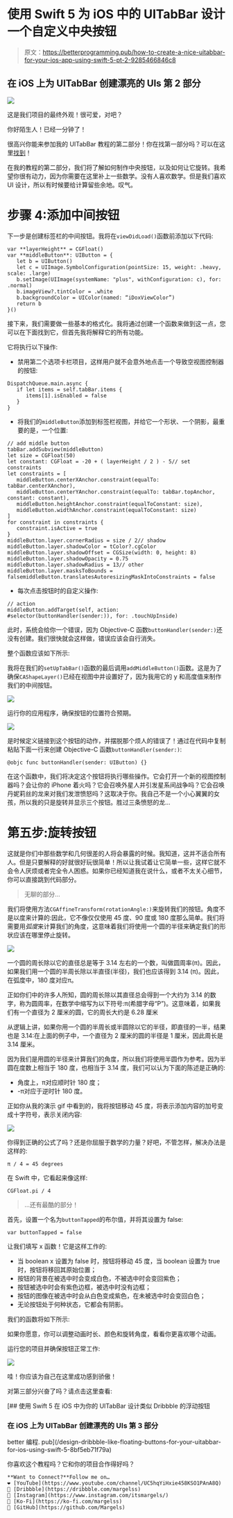 # 使用 Swift 5 为 iOS 中的 UITabBar 设计一个自定义中央按钮

> 原文：<https://betterprogramming.pub/how-to-create-a-nice-uitabbar-for-your-ios-app-using-swift-5-pt-2-9285466846c8>

## 在 iOS 上为 UITabBar 创建漂亮的 UIs 第 2 部分

![](img/4ea0ddfebd2fb4c7298f9e0f783a15b5.png)

这是我们项目的最终外观！很可爱，对吧？

你好陌生人！已经一分钟了！

很高兴你能来参加我的 UITabBar 教程的第二部分！你在找第一部分吗？可以在这里[找到](/how-to-create-a-nice-uitabbar-for-your-ios-app-using-swift-5-pt-1-f9d2d5450909)！

在我的教程的第二部分，我们将了解如何制作中央按钮，以及如何让它旋转。我希望你很有动力，因为你需要在这里补上一些数学。没有人喜欢数学。但是我们喜欢 UI 设计，所以有时候要给计算留些余地。叹气。

# 步骤 4:添加中间按钮

下一步是创建标签栏的中间按钮。我将在`viewDidLoad()`函数前添加以下代码:

```
var **layerHeight** = CGFloat()
var **middleButton**: UIButton = {
   let b = UIButton()
   let c = UIImage.SymbolConfiguration(pointSize: 15, weight: .heavy, scale: .large)
   b.setImage(UIImage(systemName: "plus", withConfiguration: c), for: .normal)
   b.imageView?.tintColor = .white
   b.backgroundColor = UIColor(named: “iDoxViewColor”)
   return b
}()
```

接下来，我们需要做一些基本的格式化。我将通过创建一个函数来做到这一点，您可以在下面找到它，但首先我将解释它的所有功能。

它将执行以下操作:

*   禁用第二个选项卡栏项目，这样用户就不会意外地点击一个导致空视图控制器的按钮:

```
DispatchQueue.main.async {
   if let items = self.tabBar.items {
      items[1].isEnabled = false 
   }
}
```

*   将我们的`middleButton`添加到标签栏视图，并给它一个形状、一个阴影，最重要的是，一个位置:

```
// add middle button
tabBar.addSubview(middleButton)
let size = CGFloat(50)
let constant: CGFloat = -20 + ( layerHeight / 2 ) - 5// set constraints
let constraints = [
   middleButton.centerXAnchor.constraint(equalTo: tabBar.centerXAnchor),
   middleButton.centerYAnchor.constraint(equalTo: tabBar.topAnchor, constant: constant),
   middleButton.heightAnchor.constraint(equalToConstant: size),
   middleButton.widthAnchor.constraint(equalToConstant: size)
]
for constraint in constraints {
   constraint.isActive = true
}
middleButton.layer.cornerRadius = size / 2// shadow
middleButton.layer.shadowColor = tColor?.cgColor
middleButton.layer.shadowOffset = CGSize(width: 0, height: 8)
middleButton.layer.shadowOpacity = 0.75
middleButton.layer.shadowRadius = 13// other
middleButton.layer.masksToBounds = falsemiddleButton.translatesAutoresizingMaskIntoConstraints = false
```

*   每次点击按钮时的自定义操作:

```
// action
middleButton.addTarget(self, action: #selector(buttonHandler(sender:)), for: .touchUpInside)
```

此时，系统会给你一个错误，因为 Objective-C 函数`buttonHandler(sender:)`还没有创建。我们很快就会这样做，错误应该会自行消失。

整个函数应该如下所示:

我将在我们的`setUpTabBar()`函数的最后调用`addMiddleButton()`函数。这是为了确保`CAShapeLayer()`已经在视图中并设置好了，因为我用它的 y 和高度值来制作我们的中间按钮。

![](img/6e402d2eaff6a61dc61f0680e8afcd5b.png)

运行你的应用程序，确保按钮的位置符合预期。

![](img/c2cb8443923cb1eb5956b96f4ec20776.png)

是时候定义链接到这个按钮的动作，并摆脱那个烦人的错误了！通过在代码中复制粘贴下面一行来创建 Objective-C 函数`buttonHandler(sender:)`:

```
@objc func buttonHandler(sender: UIButton) {}
```

在这个函数中，我们将决定这个按钮将执行哪些操作。它会打开一个新的视图控制器吗？会让你的 iPhone 着火吗？它会召唤外星人并引发星系间战争吗？它会召唤丹妮莉丝的龙来对我们发泄愤怒吗？这取决于你。我自己不是一个小心翼翼的女孩，所以我的只是旋转并显示三个按钮。胜过三条愤怒的龙…

# 第五步:旋转按钮

这就是你们中那些数学和几何很差的人将会暴露的时候。我知道，这并不适合所有人。但是只要解释的好就很好玩很简单！所以让我试着让它简单一些，这样它就不会令人厌烦或者完全令人困惑。如果你已经知道我在说什么，或者不太关心细节，你可以直接跳到代码部分。

> 无聊的部分…

我们将使用方法`CGAffineTransform(rotationAngle:)`来旋转我们的按钮。角度不是以度来计算的:因此，它不像仅仅使用 45 度、90 度或 180 度那么简单。我们将需要用*弧度*来计算我们的角度，这意味着我们将使用一个圆的半径来确定我们的形状应该在哪里停止旋转。

![](img/2bce75d9ffabfd12d362d0256e38bb58.png)

一个圆的周长除以它的直径总是等于 3.14 左右的一个数，叫做圆周率(π)。因此，如果我们用一个圆的半周长除以半直径(半径)，我们也应该得到 3.14 (π)。因此，在弧度中，180 度对应π。

正如你们中的许多人所知，圆的周长除以其直径总会得到一个大约为 3.14 的数字，称为圆周率，在数学中缩写为以下符号:π(希腊字母“P”)。这意味着，如果我们有一个直径为 2 厘米的圆，它的周长大约是 6.28 厘米

从逻辑上讲，如果你用一个圆的半周长或半圆除以它的半径，即直径的一半，结果也是 3.14:在上面的例子中，一个直径为 2 厘米的圆的半径是 1 厘米，因此周长是 3.14 厘米。

因为我们是用圆的半径来计算我们的角度，所以我们将使用半圆作为参考。因为半圆在度数上相当于 180 度，也相当于 3.14 度，我们可以认为下面的陈述是正确的:

*   角度上，π对应顺时针 180 度；
*   -π对应于逆时针 180 度。

正如你从我的演示 gif 中看到的，我将按钮移动 45 度，将表示添加内容的加号变成十字符号，表示关闭内容:

![](img/1d4a9e551c0a75c2c0bd690432e4682a.png)

你得到正确的公式了吗？还是你屈服于数学的力量？好吧，不管怎样，解决办法是这样的:

```
π / 4 = 45 degrees
```

在 Swift 中，它看起来像这样:

```
CGFloat.pi / 4
```

> …还有最酷的部分！

首先，设置一个名为`buttonTapped`的布尔值，并将其设置为 false:

```
var buttonTapped = false
```

让我们填写 x 函数！它是这样工作的:

*   当 boolean x 设置为 false 时，按钮将移动 45 度，当 boolean 设置为 true 时，按钮将移回其原始位置；
*   按钮的背景在被选中时会变成白色，不被选中时会变回紫色；
*   按钮被选中时会有紫色边框，被选中时没有边框；
*   按钮的图像在被选中时会从白色变成紫色，在未被选中时会变回白色；
*   无论按钮处于何种状态，它都会有阴影。

我们的函数将如下所示:

如果你愿意，你可以调整动画时长、颜色和旋转角度，看看你更喜欢哪个动画。

运行您的项目并确保按钮正常工作:

![](img/7dc985a8ec61a34825cbc43ffdca0790.png)

哇！你应该为自己在这里成功感到骄傲！

对第三部分兴奋了吗？请点击这里查看:

[](/design-dribbble-like-floating-buttons-for-your-uitabbar-for-ios-using-swift-5-8bf5eb71f79a) [## 使用 Swift 5 在 iOS 中为你的 UITabBar 设计类似 Dribbble 的浮动按钮

### 在 iOS 上为 UITabBar 创建漂亮的 UIs 第 3 部分

better 编程. pub](/design-dribbble-like-floating-buttons-for-your-uitabbar-for-ios-using-swift-5-8bf5eb71f79a) 

你喜欢这个教程吗？它和你的项目合作得好吗？

```
**Want to Connect?**Follow me on…
❤️ [YouTube](https://www.youtube.com/channel/UC5hqYiHxie458KSO1PAnA8Q)
💖 [Dribbble](https://dribbble.com/margelss)
💜 [Instagram](https://www.instagram.com/itsmargels/)
💙 [Ko-Fi](https://ko-fi.com/margelss)
🖤 [GitHub](https://github.com/Margels)
```